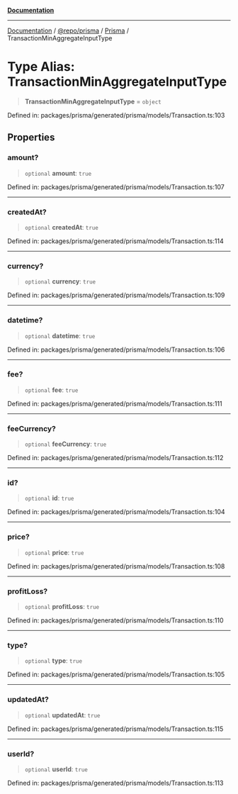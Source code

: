 [**Documentation**](../../../../../README.md)

***

[Documentation](../../../../../README.md) / [@repo/prisma](../../../README.md) / [Prisma](../README.md) / TransactionMinAggregateInputType

# Type Alias: TransactionMinAggregateInputType

> **TransactionMinAggregateInputType** = `object`

Defined in: packages/prisma/generated/prisma/models/Transaction.ts:103

## Properties

### amount?

> `optional` **amount**: `true`

Defined in: packages/prisma/generated/prisma/models/Transaction.ts:107

***

### createdAt?

> `optional` **createdAt**: `true`

Defined in: packages/prisma/generated/prisma/models/Transaction.ts:114

***

### currency?

> `optional` **currency**: `true`

Defined in: packages/prisma/generated/prisma/models/Transaction.ts:109

***

### datetime?

> `optional` **datetime**: `true`

Defined in: packages/prisma/generated/prisma/models/Transaction.ts:106

***

### fee?

> `optional` **fee**: `true`

Defined in: packages/prisma/generated/prisma/models/Transaction.ts:111

***

### feeCurrency?

> `optional` **feeCurrency**: `true`

Defined in: packages/prisma/generated/prisma/models/Transaction.ts:112

***

### id?

> `optional` **id**: `true`

Defined in: packages/prisma/generated/prisma/models/Transaction.ts:104

***

### price?

> `optional` **price**: `true`

Defined in: packages/prisma/generated/prisma/models/Transaction.ts:108

***

### profitLoss?

> `optional` **profitLoss**: `true`

Defined in: packages/prisma/generated/prisma/models/Transaction.ts:110

***

### type?

> `optional` **type**: `true`

Defined in: packages/prisma/generated/prisma/models/Transaction.ts:105

***

### updatedAt?

> `optional` **updatedAt**: `true`

Defined in: packages/prisma/generated/prisma/models/Transaction.ts:115

***

### userId?

> `optional` **userId**: `true`

Defined in: packages/prisma/generated/prisma/models/Transaction.ts:113
